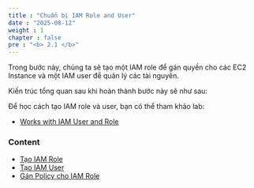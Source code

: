 ```yaml
---
title : "Chuẩn bị IAM Role and User"
date : "2025-08-12"
weight : 1
chapter : false
pre : "<b> 2.1 </b>"
---
```


Trong bước này, chúng ta sẽ tạo một IAM role để gán quyền cho các EC2 Instance và một IAM user để quản lý các tài nguyên.

Kiến trúc tổng quan sau khi hoàn thành bước này sẽ như sau:


Để học cách tạo IAM role và user, bạn có thể tham khảo lab:

- [Works with IAM User and Role](https://000002.awsstudygroup.com/en/)

### Content

- [Tạo IAM Role](2.1.1-createiamrole)
- [Tạo IAM User](2.1.2-createiamuser)
- [Gán Policy cho IAM Role](2.1.3-attachpolicytoiamrole)
